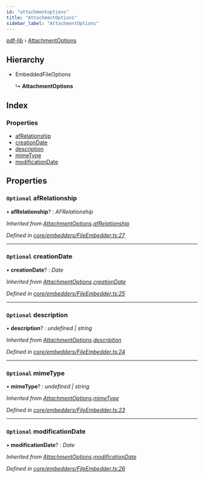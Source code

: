 ```yaml
---
id: "attachmentoptions"
title: "AttachmentOptions"
sidebar_label: "AttachmentOptions"
---
```


[pdf-lib](../index.md) › [AttachmentOptions](attachmentoptions.md)

## Hierarchy

* EmbeddedFileOptions

  ↳ **AttachmentOptions**

## Index

### Properties

* [afRelationship](attachmentoptions.md#optional-afrelationship)
* [creationDate](attachmentoptions.md#optional-creationdate)
* [description](attachmentoptions.md#optional-description)
* [mimeType](attachmentoptions.md#optional-mimetype)
* [modificationDate](attachmentoptions.md#optional-modificationdate)

## Properties

### `Optional` afRelationship

• **afRelationship**? : *AFRelationship*

*Inherited from [AttachmentOptions](attachmentoptions.md).[afRelationship](attachmentoptions.md#optional-afrelationship)*

*Defined in [core/embedders/FileEmbedder.ts:27](https://github.com/Hopding/pdf-lib/blob/b8a44bd/src/core/embedders/FileEmbedder.ts#L27)*

___

### `Optional` creationDate

• **creationDate**? : *Date*

*Inherited from [AttachmentOptions](attachmentoptions.md).[creationDate](attachmentoptions.md#optional-creationdate)*

*Defined in [core/embedders/FileEmbedder.ts:25](https://github.com/Hopding/pdf-lib/blob/b8a44bd/src/core/embedders/FileEmbedder.ts#L25)*

___

### `Optional` description

• **description**? : *undefined | string*

*Inherited from [AttachmentOptions](attachmentoptions.md).[description](attachmentoptions.md#optional-description)*

*Defined in [core/embedders/FileEmbedder.ts:24](https://github.com/Hopding/pdf-lib/blob/b8a44bd/src/core/embedders/FileEmbedder.ts#L24)*

___

### `Optional` mimeType

• **mimeType**? : *undefined | string*

*Inherited from [AttachmentOptions](attachmentoptions.md).[mimeType](attachmentoptions.md#optional-mimetype)*

*Defined in [core/embedders/FileEmbedder.ts:23](https://github.com/Hopding/pdf-lib/blob/b8a44bd/src/core/embedders/FileEmbedder.ts#L23)*

___

### `Optional` modificationDate

• **modificationDate**? : *Date*

*Inherited from [AttachmentOptions](attachmentoptions.md).[modificationDate](attachmentoptions.md#optional-modificationdate)*

*Defined in [core/embedders/FileEmbedder.ts:26](https://github.com/Hopding/pdf-lib/blob/b8a44bd/src/core/embedders/FileEmbedder.ts#L26)*
